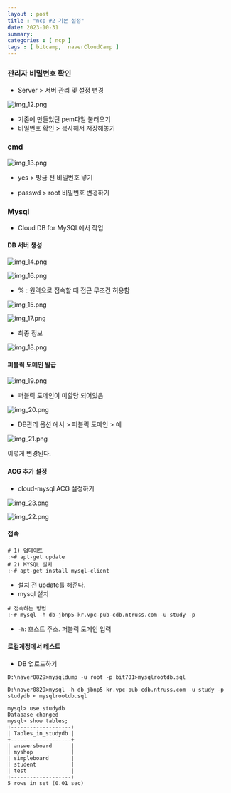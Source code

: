 ```yaml
---
layout : post
title : "ncp #2 기본 설정"
date: 2023-10-31
summary: 
categories : [ ncp ]
tags : [ bitcamp,  naverCloudCamp ]
---
```



### 관리자 비밀번호 확인

* Server > 서버 관리 및 설정 변경

![img_12.png](./img/b002/img_12.png)

* 기존에 만들었던 pem파일 불러오기 
* 비밀번호 확인 > 복사해서 저장해놓기

### cmd 

![img_13.png](./img/b002/img_13.png)

* yes > 방금 전 비밀번호 넣기

* passwd > root 비밀번호 변경하기 

### Mysql 

* Cloud DB for MySQL에서 작업


#### DB 서버 생성

![img_14.png](./img/b002/img_14.png)


![img_16.png](./img/b002/img_16.png)


* % : 원격으로 접속할 때 접근 무조건 허용함

![img_15.png](./img/b002/img_15.png)


![img_17.png](./img/b002/img_17.png)


* 최종 정보

![img_18.png](./img/b002/img_18.png)

#### 퍼블릭 도메인 발급

![img_19.png](./img/b002/img_19.png)

* 퍼블릭 도메인이 미할당 되어있음


![img_20.png](./img/b002/img_20.png)

* DB관리 옵션 에서 > 퍼블릭 도메인 > 예

![img_21.png](./img/b002/img_21.png)

이렇게 변경된다.

#### ACG 추가 설정

* cloud-mysql  ACG 설정하기

![img_23.png](./img/b002/img_23.png)

![img_22.png](./img/b002/img_22.png)

#### 접속


```shell
# 1) 업데이트
:~# apt-get update
# 2) MYSQL 설치
:~# apt-get install mysql-client
```

* 설치 전 update를 해준다.
* mysql 설치


```shell
# 접속하는 방법
:~# mysql -h db-jbnp5-kr.vpc-pub-cdb.ntruss.com -u study -p
```

* `-h`: 호스트 주소. 퍼블릭 도메인 입력


#### 로컬계정에서 테스트


* DB 업로드하기

```shell
D:\naver0829>mysqldump -u root -p bit701>mysqlrootdb.sql
```

```shell
D:\naver0829>mysql -h db-jbnp5-kr.vpc-pub-cdb.ntruss.com -u study -p studydb < mysqlrootdb.sql

mysql> use studydb
Database changed
mysql> show tables;
+-------------------+
| Tables_in_studydb |
+-------------------+
| answersboard      |
| myshop            |
| simpleboard       |
| student           |
| test              |
+-------------------+
5 rows in set (0.01 sec)
```


